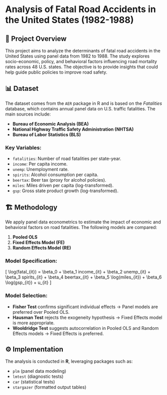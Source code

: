 # Analysis of Fatal Road Accidents in the United States (1982-1988)

## 📌 Project Overview

This project aims to analyze the determinants of fatal road accidents in the United States using panel data from 1982 to 1988. The study explores socio-economic, policy, and behavioral factors influencing road mortality rates across 48 U.S. states. The objective is to provide insights that could help guide public policies to improve road safety.

## 📊 Dataset

The dataset comes from the `AER` package in R and is based on the *Fatalities* database, which contains annual panel data on U.S. traffic fatalities. The main sources include:

- **Bureau of Economic Analysis (BEA)**
- **National Highway Traffic Safety Administration (NHTSA)**
- **Bureau of Labor Statistics (BLS)**

### Key Variables:
- `fatalities`: Number of road fatalities per state-year.
- `income`: Per capita income.
- `unemp`: Unemployment rate.
- `spirits`: Alcohol consumption per capita.
- `beertax`: Beer tax (proxy for alcohol policies).
- `miles`: Miles driven per capita (log-transformed).
- `gsp`: Gross state product growth (log-transformed).

## 🏗 Methodology

We apply panel data econometrics to estimate the impact of economic and behavioral factors on road fatalities. The following models are compared:

1. **Pooled OLS**  
2. **Fixed Effects Model (FE)**  
3. **Random Effects Model (RE)**  

### Model Specification:

\[
\log(fatal_{it}) = \beta_0 + \beta_1 income_{it} + \beta_2 unemp_{it} + \beta_3 spirits_{it} + \beta_4 beertax_{it} + \beta_5 \log(miles_{it}) + \beta_6 \log(gsp_{it}) + u_{it}
\]

### Model Selection:

- **Fisher Test** confirms significant individual effects → Panel models are preferred over Pooled OLS.
- **Hausman Test** rejects the exogeneity hypothesis → Fixed Effects model is more appropriate.
- **Wooldridge Test** suggests autocorrelation in Pooled OLS and Random Effects models → Fixed Effects is preferred.

## ⚙️ Implementation

The analysis is conducted in **R**, leveraging packages such as:
- `plm` (panel data modeling)
- `lmtest` (diagnostic tests)
- `car` (statistical tests)
- `stargazer` (formatted output tables)


